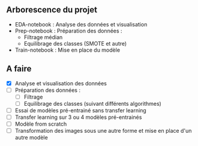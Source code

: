 ## Arborescence du projet
- EDA-notebook : Analyse des données et visualisation
- Prep-notebook : Préparation des données : 
    - Filtrage médian 
    - Equilibrage des classes (SMOTE et autre)
- Train-notebook : Mise en place du modèle

## A faire 
- [x] Analyse et visualisation des données
- [ ] Préparation des données : 
    - [ ] Filtrage
    - [ ] Equilibrage des classes (suivant différents algorithmes)
- [ ] Essai de modèles pré-entrainé sans transfer learning
- [ ] Transfer learning sur 3 ou 4 modèles pré-entrainés
- [ ] Modèle from scratch 
- [ ] Transformation des images sous une autre forme et mise en place d'un autre modèle